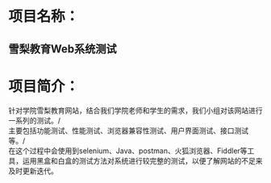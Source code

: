 ﻿项目名称：
==========
雪梨教育Web系统测试
-------------------

项目简介：
=========
针对学院雪梨教育网站，结合我们学院老师和学生的需求，我们小组对该网站进行一系列的测试。/<br>主要包括功能测试、性能测试、浏览器兼容性测试、用户界面测试、接口测试等。/<br>在这个过程中会使用到selenium、Java、postman、火狐浏览器、Fiddler等工具，运用黑盒和白盒的测试方法对系统进行较完整的测试，以便了解网站的不足来及时更新迭代。
